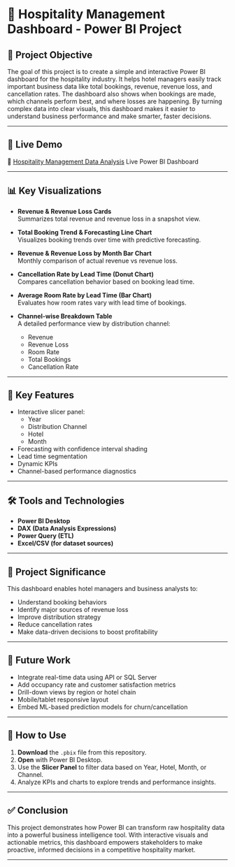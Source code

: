 # 🏨 Hospitality Management Dashboard - Power BI Project

## 🎯 Project Objective

The goal of this project is to create a simple and interactive Power BI dashboard for the hospitality industry. It helps hotel managers easily track important business data like total bookings, revenue, revenue loss, and cancellation rates. The dashboard also shows when bookings are made, which channels perform best, and where losses are happening. By turning complex data into clear visuals, this dashboard makes it easier to understand business performance and make smarter, faster decisions.

---

## 🔗 Live Demo
📍 [Hospitality Management Data Analysis](https://app.powerbi.com/view?r=eyJrIjoiMzg5OTExY2UtNjM1YS00NDI2LTg0MWMtN2MzMDViYjhlN2M5IiwidCI6ImU3YWUzZWIzLTQwN2QtNDRhNy1hNmY3LWYzOWY1YTExZDMzNyIsImMiOjEwfQ%3D%3D&pageName=c51d9b4700aad672b4a9) Live Power BI Dashboard

---

## 📊 Key Visualizations

- **Revenue & Revenue Loss Cards**  
  Summarizes total revenue and revenue loss in a snapshot view.

- **Total Booking Trend & Forecasting Line Chart**  
  Visualizes booking trends over time with predictive forecasting.

- **Revenue & Revenue Loss by Month Bar Chart**  
  Monthly comparison of actual revenue vs revenue loss.

- **Cancellation Rate by Lead Time (Donut Chart)**  
  Compares cancellation behavior based on booking lead time.

- **Average Room Rate by Lead Time (Bar Chart)**  
  Evaluates how room rates vary with lead time of bookings.

- **Channel-wise Breakdown Table**  
  A detailed performance view by distribution channel:
  - Revenue
  - Revenue Loss
  - Room Rate
  - Total Bookings
  - Cancellation Rate

---

## 🌟 Key Features

- Interactive slicer panel:
  - Year
  - Distribution Channel
  - Hotel
  - Month
- Forecasting with confidence interval shading
- Lead time segmentation
- Dynamic KPIs
- Channel-based performance diagnostics

---

## 🛠️ Tools and Technologies

- **Power BI Desktop**
- **DAX (Data Analysis Expressions)**
- **Power Query (ETL)**
- **Excel/CSV (for dataset sources)**

---

## 📌 Project Significance

This dashboard enables hotel managers and business analysts to:
- Understand booking behaviors
- Identify major sources of revenue loss
- Improve distribution strategy
- Reduce cancellation rates
- Make data-driven decisions to boost profitability

---

## 🔮 Future Work

- Integrate real-time data using API or SQL Server
- Add occupancy rate and customer satisfaction metrics
- Drill-down views by region or hotel chain
- Mobile/tablet responsive layout
- Embed ML-based prediction models for churn/cancellation

---

## 📖 How to Use

1. **Download** the `.pbix` file from this repository.
2. **Open** with Power BI Desktop.
3. Use the **Slicer Panel** to filter data based on Year, Hotel, Month, or Channel.
4. Analyze KPIs and charts to explore trends and performance insights.

---

## ✅ Conclusion

This project demonstrates how Power BI can transform raw hospitality data into a powerful business intelligence tool. With interactive visuals and actionable metrics, this dashboard empowers stakeholders to make proactive, informed decisions in a competitive hospitality market.

---
